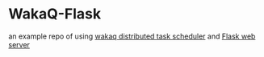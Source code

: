 # WakaQ-Flask
an example repo of using [wakaq distributed task scheduler](https://github.com/wakatime/wakaq) and [Flask web server](https://github.com/pallets/flask)
